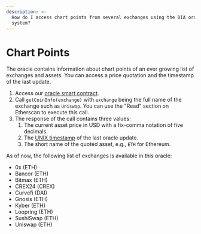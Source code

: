 ```yaml
---
description: >-
  How do I access chart points from several exchanges using the DIA oracle
  system?
---
```


# Chart Points

The oracle contains information about chart points of an ever growing list of exchanges and assets. You can access a price quotation and the timestamp of the last update.

1.  Access our [oracle smart contract](https://etherscan.io/address/0xD47FDf51D61c100C447E2D4747c7126F19fa23Ef).
2. Call `getCoinInfo(exchange)` with `exchange` being the full name of the exchange such as `Uniswap`. You can use the "Read" section on Etherscan to execute this call.
3. The response of the call contains three values:
   1. The current asset price in USD with a fix-comma notation of five decimals.
   2. The [UNIX timestamp](https://www.unixtimestamp.com/) of the last oracle update.
   3. The short name of the quoted asset, e.g., `ETH` for Ethereum.

As of now, the following list of exchanges is available in this oracle:  
- 0x \(ETH\)  
- Bancor \(ETH\)  
- Bitmax \(ETH\)  
- CREX24 \(CREX\)  
- Curvefi \(DAI\)  
- Gnosis \(ETH\)  
- Kyber \(ETH\)  
- Loopring \(ETH\)  
- SushiSwap \(ETH\)  
- Uniswap \(ETH\)

